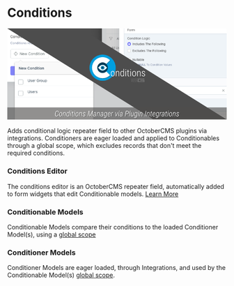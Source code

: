 # Conditions

![Conditions Editor](./images/conditions-banner.png 'Conditions Banner')

Adds conditional logic repeater field to other OctoberCMS plugins via integrations.  Conditioners are eager loaded and applied to Conditionables through a global scope, which excludes records that don't meet the required conditions.

### Conditions Editor
The conditions editor is an OctoberCMS repeater field, automatically added to form widgets that edit Conditionable models.  [Learn More](./usage/editor)


### Conditionable Models
Conditionable Models compare their conditions to the loaded Conditioner Model(s), using a [global scope](https://laravel.com/docs/9.x/eloquent#global-scopes)

### Conditioner Models
Conditioner Models are eager loaded, through Integrations, and used by the Conditionable Model(s) [global scope](https://laravel.com/docs/9.x/eloquent#global-scopes).